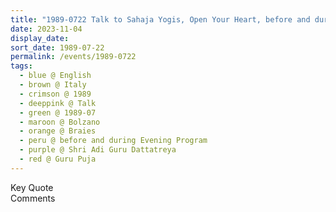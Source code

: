 ```yaml
---
title: "1989-0722 Talk to Sahaja Yogis, Open Your Heart, before and during the Evening Program, the day before Guru Pūjā, Hotel Lago di Braies, Braies, Bolzano, Italy"
date: 2023-11-04
display_date: 
sort_date: 1989-07-22
permalink: /events/1989-0722
tags:
  - blue @ English
  - brown @ Italy
  - crimson @ 1989
  - deeppink @ Talk
  - green @ 1989-07
  - maroon @ Bolzano
  - orange @ Braies
  - peru @ before and during Evening Program
  - purple @ Shri Adi Guru Dattatreya
  - red @ Guru Puja
---
```


<wave-list>
  <list-title color="green" width="75">Key Quote</list-title>
  <list-item color="BlanchedAlmond"  width="200"></list-item>
  <list-item color="Lavender"></list-item>
  <list-item color="BlanchedAlmond"></list-item>
</wave-list>

<br>

<wave-list>
  <list-title color="green" width="75">Comments</list-title>
  <list-item color="BlanchedAlmond"  width="200"></list-item>
  <list-item color="Lavender"></list-item>
  <list-item color="BlanchedAlmond"></list-item>
</wave-list>